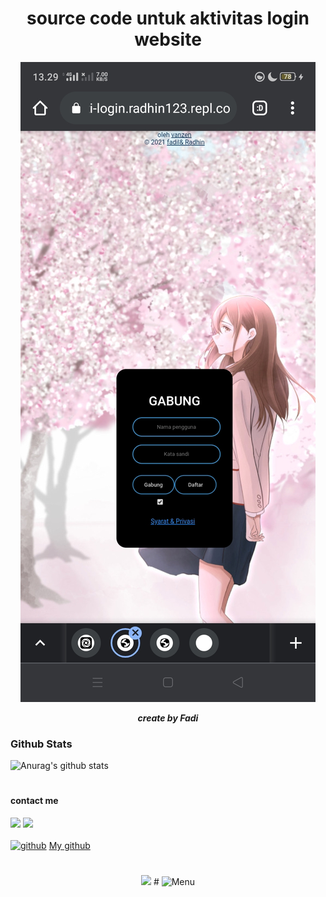 ### <h1 align="center"> source code untuk aktivitas login website </h1>
<p align="center">

</p>

<p align="center">
<img src="Screenshot_2021-11-02-13-30-02-64.jpg">
</p>
<p align="center">
<i> <b> create by Fadi</b> </i>
</p

#
### Github Stats
![Anurag's github stats](https://github-readme-stats.vercel.app/api?username=radhin123&show_icons=true&theme=radical)<br>
#
#### contact me
[![](https://img.shields.io/badge/Facebook-blue?logo=Facebook&logoColor=blue&labelColor=white)](https://www.facebook.com/true.min.180)
[![](https://img.shields.io/badge/Whatsapp-CHAT-red?logo=Whatsapp&logoColor=Brightgreen&labelColor=white)](https://wa.me/6282373158947?text=Asalamualaikum+bang) <br><br>
[<img src='https://cdn.jsdelivr.net/npm/simple-icons@3.0.1/icons/github.svg' alt='github' height='40'>](https://github.com/radhin123) <a href="https://github.com/radhin123">My github</a>  
#
<p align="center">
<img src="https://i.pinimg.com/originals/8c/d4/b9/8cd4b92b247cdcc25dc628e306a74739.jpg">
#
<img src="https://github.com/radhin123/radhin123/blob/main/Ngentod/status_me_status_90e259db678545f49a41faf12e095d58.jpg" width="640" title="Menu" alt="Menu">
